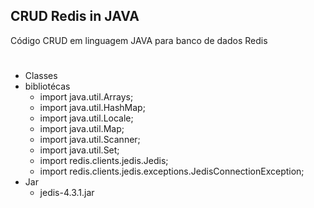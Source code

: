 ## CRUD Redis in JAVA

Código CRUD em linguagem JAVA para banco de dados Redis
#

* Classes
* bibliotécas
   * import java.util.Arrays;
   * import java.util.HashMap;
   * import java.util.Locale;
   * import java.util.Map;
   * import java.util.Scanner;
   * import java.util.Set;
   * import redis.clients.jedis.Jedis;
   * import redis.clients.jedis.exceptions.JedisConnectionException;
* Jar
   * jedis-4.3.1.jar

#
